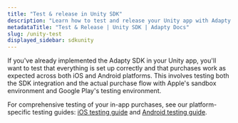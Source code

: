 ```yaml
---
title: "Test & release in Unity SDK"
description: "Learn how to test and release your Unity app with Adapty SDK."
metadataTitle: "Test & Release | Unity SDK | Adapty Docs"
slug: /unity-test
displayed_sidebar: sdkunity
---
```


If you've already implemented the Adapty SDK in your Unity app, you'll want to test that everything is set up correctly and that purchases work as expected across both iOS and Android platforms. This involves testing both the SDK integration and the actual purchase flow with Apple's sandbox environment and Google Play's testing environment.

For comprehensive testing of your in-app purchases, see our platform-specific testing guides: [iOS testing guide](test-purchases-in-sandbox.md) and [Android testing guide](testing-on-android.md). 